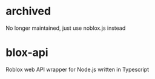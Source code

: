 # archived
No longer maintained, just use noblox.js instead

# blox-api
Roblox web API wrapper for Node.js written in Typescript
